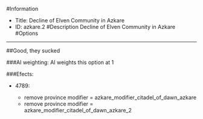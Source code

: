 #Information
 - Title: Decline of Elven Community in Azkare
 - ID: azkare.2
#Description
Decline of Elven Community in Azkare
#Options

___
##Good, they sucked

###AI weighting:
AI weights this option at 1


###Efects:<ul><li>4789:</li><ul><li>remove province modifier = azkare_modifier_citadel_of_dawn_azkare</li><li>remove province modifier = azkare_modifier_citadel_of_dawn_azkare_2</li></ul></ul>
